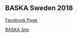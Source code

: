 ## BASKA Sweden 2018
[Facebook Page](https://www.facebook.com/Baska-Sweden-2018-1427271897380852/)

[BASKA Site](//baska.co.za)
